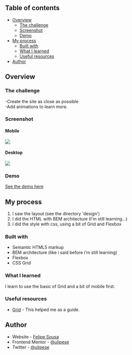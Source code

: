 ## Table of contents

- [Overview](#overview)
  - [The challenge](#the-challenge)
  - [Screenshot](#screenshot)
  - [Demo](#demo)
- [My process](#my-process)
  - [Built with](#built-with)
  - [What I learned](#what-i-learned)
  - [Useful resources](#useful-resources)
- [Author](#author)


## Overview

### The challenge

  -Create the site as close as possible <br>
  -Add animations to learn more.

### Screenshot

#### Mobile
![](design/my-result-mobile.png)

#### Desktop
![](design/my-result-desktop.png)

### Demo

<a href="https://ulipese.github.io/article-preview-component/">See the demo here</a>

## My process

1. I saw the layout (see the directory 'design')
2. I did the HTML with BEM architecture (I'm still learning...)
3. I did the style with css, using a bit of Grid and Flexbox

### Built with

- Semantic HTML5 markup
- BEM architecture (like i said before i'm still learning)
- Flexbox
- CSS Grid

### What I learned

I learn to use the basic of Grid and a bit of mobile first.

### Useful resources

- [Grid](https://developer.mozilla.org/pt-BR/docs/Web/CSS/grid) - This helped me as a guide.

## Author

- Website - [Felipe Sousa](https://www.github.com/ulipese)
- Frontend Mentor - [@ulipese](https://www.frontendmentor.io/profile/ulipese)
- Twitter - [@ulipese](https://www.twitter.com/ulipese)
